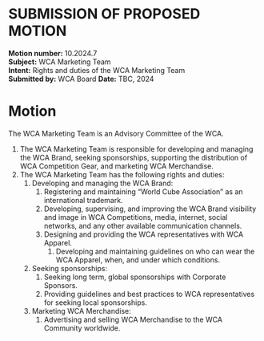 # SUBMISSION OF PROPOSED MOTION

**Motion number:** 10.2024.7  
**Subject:** WCA Marketing Team  
**Intent:** Rights and duties of the WCA Marketing Team  
**Submitted by:** WCA Board 
**Date:** TBC, 2024  

# Motion

The WCA Marketing Team is an Advisory Committee of the WCA.

1. The WCA Marketing Team is responsible for developing and managing the WCA Brand, seeking sponsorships, supporting the distribution of WCA Competition Gear, and marketing WCA Merchandise.
2. The WCA Marketing Team has the following rights and duties:
   1. Developing and managing the WCA Brand:
      1. Registering and maintaining “World Cube Association” as an international trademark.
      2. Developing, supervising, and improving the WCA Brand visibility and image in WCA Competitions, media, internet, social networks, and any other available communication channels.
      3. Designing and providing the WCA representatives with WCA Apparel.
         1. Developing and maintaining guidelines on who can wear the WCA Apparel, when, and under which conditions.
   2. Seeking sponsorships:
      1. Seeking long term, global sponsorships with Corporate Sponsors.
      2. Providing guidelines and best practices to WCA representatives for seeking local sponsorships.
   3. Marketing WCA Merchandise:
      1. Advertising and selling WCA Merchandise to the WCA Community worldwide.
